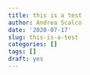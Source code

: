 ```yaml
---
title: this is a test
author: Andrea Scalco
date: '2020-07-17'
slug: this-is-a-test
categories: []
tags: []
draft: yes
---
```



